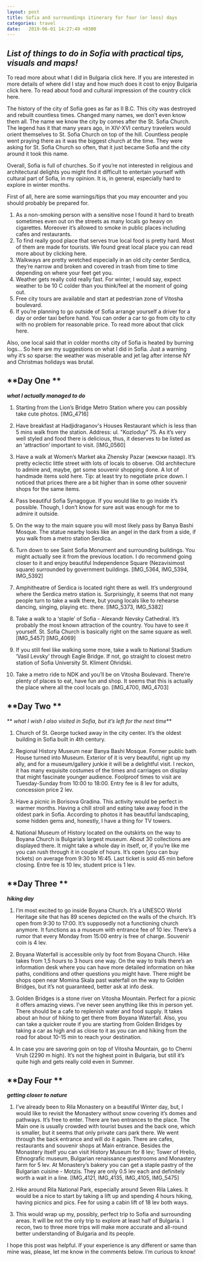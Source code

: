 ```yaml
---
layout: post
title: Sofia and surroundings itinerary for four (or less) days
categories: travel
date:   2019-06-01 14:27:49 +0300
---
```


## *List of things to do in Sofia with practical tips, visuals and maps!*

To read more about what I did in Bulgaria click here.
 If you are interested in more details of where did I stay and how much does it cost to enjoy Bulgaria click here.
To read about food and cultural impression of the country click here.

The history of the city of Sofia goes as far as II B.C. This city was destroyed and rebuilt countless times. Changed many names, we don’t even know them all. The name we know the city by comes after the St. Sofia Church. The legend has it that many years ago, in XIV-XVI century travelers would orient themselves to St. Sofia Church on top of the hill. Countless people went praying there as it was the biggest church at the time. They were asking for St. Sofia Church so often, that it just became Sofia and the city around it took this name.

Overall, Sofia is full of churches. So if you’re not interested in religious and architectural delights you might find it difficult to entertain yourself with cultural part of Sofia, in my opinion. It is, in general, especially hard to explore in winter months. 

First of all, here are some warnings/tips that you may encounter and you should probably be prepared for.

1. As a non-smoking person with a sensitive nose I found it hard to breath sometimes even out on the streets as many locals go heavy on cigarettes. Moreover it’s allowed to smoke in public places including cafes and restaurants. 
2. To find really good place that serves true local food is pretty hard. Most of them are made for tourists. We found great local place you can read more about by clicking here.
3. Walkways are pretty wretched especially in an old city center Serdica, they’re narrow and broken and covered in trash from time to time depending on where your feet get you.
4. Weather gets really cold really fast. For winter, I would say, expect weather to be 10 C colder than you think/feel at the moment of going out.
5. Free city tours are available and start at pedestrian zone of Vitosha boulevard. 
6. If you’re planning to go outside of Sofia arrange yourself a driver for a day or order taxi before hand. You can order a car to go from city to city with no problem for reasonable price. To read more about that click here.

Also, one local said that in colder months city of Sofia is heated by burning logs... So here are my suggestions on what I did in Sofia. Just a warning why it’s so sparse: the weather was miserable and jet lag after intense NY and Christmas holidays was brutal.

## **Day One **
***what I actually managed to do***

1. Starting from the Lion’s Bridge Metro Station where you can possibly take cute photos. [IMG_4716]

2. Have breakfast at Hadjidraganov's Houses Restaurant which is less than 5 mins walk from the station. Address: ul. "Kozloduy" 75. As it’s very well styled and food there is delicious, thus, it deserves to be listed as an ‘attraction’ important to visit. [IMG_0560]
 
3.  Have a walk at Women’s Market aka Zhensky Pazar (женски пазар). It’s pretty eclectic little street with lots of locals to observe. Old architecture to admire and, maybe, get some souvenir shopping done.  A lot of handmade items sold here. Tip: at least try to negotiate price down. I noticed that prices there are a bit higher than in some other souvenir shops for the same items.
 
4. Pass beautiful Sofia Synagogue. If you would like to go inside it’s possible. Though, I don’t know for sure asit was enough for me to admire it outside.

5. On the way to the main square you will most likely pass by Banya Bashi Mosque. The statue nearby looks like an angel in the dark from a side, if you walk from a metro station Serdica.

6. Turn down to see Saint Sofia Monument and surrounding buildings. You might actually see it from the previous location. I do recommend going closer to it and enjoy beautiful Independence Square (Nezavisimost square) surrounded by government buildings.  [IMG_5364,  IMG_5394, IMG_5392]
 
7. Amphitheatre of Serdica is located right there as well. It’s underground where the Serdica metro station is. Surprisingly, it seems that not many people turn to take a walk there, but young locals like to rehearse dancing, singing, playing etc. there.  [IMG_5373, IMG_5382]
 
8. Take a walk to a ‘staple’ of Sofia - Alexandr Nevsky Cathedral. It’s probably the most known attraction of the country. You have to see it yourself. St. Sofia Church is basically right on the same square as well. [IMG_5457] [IMG_4069]
 
9. If you still feel like walking some more, take a walk to National Stadium ‘Vasil Levsky’ through Eagle Bridge. If not, go straight to closest metro station of Sofia University St. Kliment Ohridski. 

10. Take a metro ride to NDK and you’ll be on Vitosha Boulevard. There’re plenty of places to eat, have fun and shop. It seems that this is actually the place where all the cool locals go. [IMG_4700, IMG_4703]


## **Day Two **
** *what I wish I also visited in Sofia, but it’s left for the next time***

1. Church of St. George tucked away in the city center. It’s the oldest building in Sofia built in 4th century. 

2. Regional History Museum near Banya Bashi Mosque. Former public bath House turned into Museum. Exterior of it is very beautiful, right up my ally, and for a museum/gallery junkie it will be a delightful visit. I reckon, it has many exquisite costumes of the times and carriages on display that might fascinate younger audience. Foolproof times to visit are Tuesday-Sunday from 10:00 to 18:00. Entry fee is 8 lev for adults, concession price 2 lev.

3. Have a picnic in Borisova Gradina. This activity would be perfect in warmer months. Having a chill stroll and eating take away food in the oldest park in Sofia. According to photos it has beautiful landscaping, some hidden gems and, honestly, I have a thing for TV towers.

4. National Museum of History located on the outskirts on the way to Boyana Church is Bulgaria’s largest museum. About 30 collections are displayed there. It might take a whole day in itself, or, if you’re like me you can rush through it in couple of hours. It’s open (you can buy tickets) on average from 9:30 to 16:45. Last ticket is sold 45 min before closing. Entre fee is 10 lev, student price is 1 lev.


## **Day Three **
***hiking day***

1. I’m most excited to go inside Boyana Church. It’s a UNESCO World Heritage site that has 89 scenes depicted on the walls of the church. It’s open from 9:30 to 17:00. It’s supposedly not a functioning church anymore. It functions as a museum with entrance fee of 10 lev. There’s a rumor that every Monday from 15:00 entry is free of charge. Souvenir coin is 4 lev.

2. Boyana Waterfall is accessible only by foot from Boyana Church. Hike takes from 1,5 hours to 3 hours one way. On the way to trails there’s an information desk where you can have more detailed information on hike paths, conditions and other questions you might have. There might be shops open near Momina Skala past waterfall on the way to Golden Bridges, but it’s not guaranteed, better ask at info desk.
 
3. Golden Bridges is a stone river on Vitosha Mountain. Perfect for a picnic it offers amazing views. I’ve never seen anything like this in person yet. There should be a cafe to replenish water and food supply. It takes about an hour of hiking to get there from Boyana Waterfall. Also, you can take a quicker route if you are starting from Golden Bridges by taking a car as high and as close to it as you can and hiking from the road for about 10-15 min to reach your destination.

4. In case you are savoring goin on top of Vitosha Mountain, go to Cherni Vruh  (2290 m high). It’s not the highest point in Bulgaria, but still it’s quite high and gets really cold even in Summer. 



## **Day Four **
***getting closer to nature***

1. I’ve already been to Rila Monastery on a beautiful Winter day, but, I would like to revisit the Monastery without snow covering it’s domes and pathways. It’s free to enter. There are two entrances to the place. The Main one is usually crowded with tourist buses and the back one, which is smaller, but it seems that only private cars park there. We went through the back entrance and will do it again. There are cafes, restaurants and souvenir shops at Main entrance. Besides the Monastery itself you can visit History Museum for 8 lev; Tower of Hrelio, Ethnografic museum, Bulgarian renaissance guestrooms and Monastery farm for 5 lev. At Monastery’s bakery you can get a staple pastry of the Bulgarian cuisine - Motzis. They are only 0.5 lev each and definitely worth a wait in a line. [IMG_4121, IMG_4135, IMG_4105, IMG_5475] 

2. Hike around Rila National Park, especially around Seven Rila Lakes. It would be a nice to start by taking a lift up and spending 4 hours hiking, having picnics and pics. Fee for using a cabin lift of 18 lev both ways.

3. This would wrap up my, possibly, perfect trip to Sofia and surrounding areas. It will be not the only trip to explore at least half of Bulgaria. I recon, two to three more trips will make more accurate and all-round better understanding of Bulgaria and  its people.


I hope this post was helpful. If your experience is any different or same than mine was, please, let me know in the comments below. I’m curious to know!
